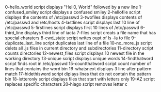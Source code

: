0-hello_world script displays "Hell0, World" followed by a new line
1-confused_smiley script displays a confused smiley
2-hellofile script displays the contents of /etc/passwd
3-twofiles displays contents of /etc/passwd and /etc/hosts
4-lastlines script displays last 10 line of /etc/passwd
5-firstlines script displays first 10 lines of /etc/passwd
6-third_line displays third line of iacta
7-files script creats a file name that has special charaters
8-cwd_state script writes oupt of ls -la to file
9-duplicate_last_line script duplicates last line of a file
10-no_more_js script delets all .js files in current directory and subdirectories
11-directory script counts directories
12-newest_files script displays 10 newest file in the working directory
13-unique script displays unique words
14-findthatword script finds root in /etc/passwd
15-countthatword script count number of lines that contains the word bin
16-whatsnext displays 3 line after pattern match
17-hidethisword script diplays lines that do not contain the pattern bin
18-letteronly script displays files that start with letters only
19-AZ script replaces specific characters
20-hiago script removes letter c
